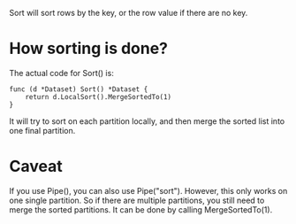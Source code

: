 Sort will sort rows by the key, or the row value if there are no key.

# How sorting is done?

The actual code for Sort() is:
```
func (d *Dataset) Sort() *Dataset {
	return d.LocalSort().MergeSortedTo(1)
}
```

It will try to sort on each partition locally, and then merge the sorted list into one final partition.

# Caveat

If you use Pipe(), you can also use Pipe("sort"). However, this only works on one single partition. 
So if there are multiple partitions, you still need to merge the sorted partitions. It can be done by calling MergeSortedTo(1).
